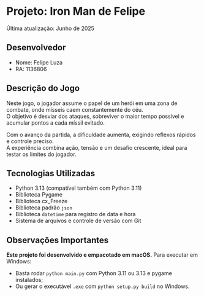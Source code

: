 # Projeto: Iron Man de Felipe

Última atualização: Junho de 2025

## Desenvolvedor
- Nome: Felipe Luza  
- RA: 1136806

## Descrição do Jogo
Neste jogo, o jogador assume o papel de um herói em uma zona de combate, onde mísseis caem constantemente do céu.  
O objetivo é desviar dos ataques, sobreviver o maior tempo possível e acumular pontos a cada míssil evitado.

Com o avanço da partida, a dificuldade aumenta, exigindo reflexos rápidos e controle preciso.  
A experiência combina ação, tensão e um desafio crescente, ideal para testar os limites do jogador.


## Tecnologias Utilizadas
- Python 3.13 (compatível também com Python 3.11)
- Biblioteca Pygame
- Biblioteca cx_Freeze
- Biblioteca padrão `json`
- Biblioteca `datetime` para registro de data e hora
- Sistema de arquivos e controle de versão com Git

## Observações Importantes

**Este projeto foi desenvolvido e empacotado em macOS.** 
Para executar em Windows:

- Basta rodar `python main.py` com Python 3.11 ou 3.13 e pygame instalados;  
- Ou gerar o executável `.exe` com `python setup.py build` no Windows.
